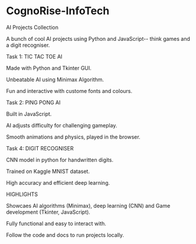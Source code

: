 # CognoRise-InfoTech
AI Projects Collection

A bunch of cool AI projects using Python and JavaScript-- think games and a digit recogniser.

Task 1: TIC TAC TOE AI

Made with Python and Tkinter GUI.

Unbeatable AI using Minimax Algorithm.

Fun and interactive with custome fonts and colours.

Task 2: PING PONG AI

Built in JavaScript.

AI adjusts difficulty for challenging gameplay.

Smooth animations and physics, played in the browser.

Task 4: DIGIT RECOGNISER

CNN model in python for handwritten digits.

Trained on Kaggle MNIST dataset.

High accuracy and efficient deep learning.

HIGHLIGHTS

Showcaes AI algorithms (Minimax), deep learning (CNN) and Game development (Tkinter, JavaScript).

Fully functional and easy to interact with.

Follow the code and docs to run projects locally.
